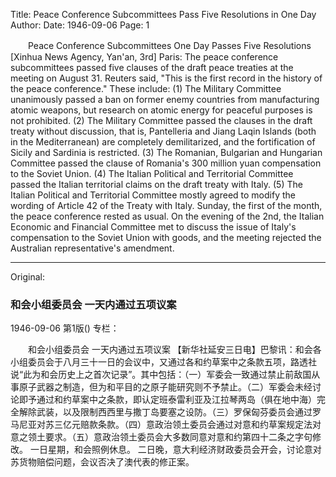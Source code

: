 Title: Peace Conference Subcommittees Pass Five Resolutions in One Day
Author: 
Date: 1946-09-06
Page: 1

　　Peace Conference Subcommittees
    One Day Passes Five Resolutions
    [Xinhua News Agency, Yan'an, 3rd] Paris: The peace conference subcommittees passed five clauses of the draft peace treaties at the meeting on August 31. Reuters said, "This is the first record in the history of the peace conference." These include: (1) The Military Committee unanimously passed a ban on former enemy countries from manufacturing atomic weapons, but research on atomic energy for peaceful purposes is not prohibited. (2) The Military Committee passed the clauses in the draft treaty without discussion, that is, Pantelleria and Jiang Laqin Islands (both in the Mediterranean) are completely demilitarized, and the fortification of Sicily and Sardinia is restricted. (3) The Romanian, Bulgarian and Hungarian Committee passed the clause of Romania's 300 million yuan compensation to the Soviet Union. (4) The Italian Political and Territorial Committee passed the Italian territorial claims on the draft treaty with Italy. (5) The Italian Political and Territorial Committee mostly agreed to modify the wording of Article 42 of the Treaty with Italy.
    Sunday, the first of the month, the peace conference rested as usual.
    On the evening of the 2nd, the Italian Economic and Financial Committee met to discuss the issue of Italy's compensation to the Soviet Union with goods, and the meeting rejected the Australian representative's amendment.



<hr /> 

Original: 


### 和会小组委员会  一天内通过五项议案

1946-09-06
第1版()
专栏：

　　和会小组委员会
    一天内通过五项议案
    【新华社延安三日电】巴黎讯：和会各小组委员会于八月三十一日的会议中，又通过各和约草案中之条款五项，路透社说“此为和会历史上之首次记录”。其中包括：（一）军委会一致通过禁止前敌国从事原子武器之制造，但为和平目的之原子能研究则不予禁止。（二）军委会未经讨论即予通过和约草案中之条款，即认定班泰雷利亚及江拉琴两岛（俱在地中海）完全解除武装，以及限制西西里与撒丁岛要塞之设防。（三）罗保匈芬委员会通过罗马尼亚对苏三亿元赔款条款。（四）意政治领土委员会通过对意和约草案规定法对意之领土要求。（五）意政治领土委员会大多数同意对意和约第四十二条之字句修改。
    一日星期，和会照例休息。
    二日晚，意大利经济财政委员会开会，讨论意对苏货物赔偿问题，会议否决了澳代表的修正案。
